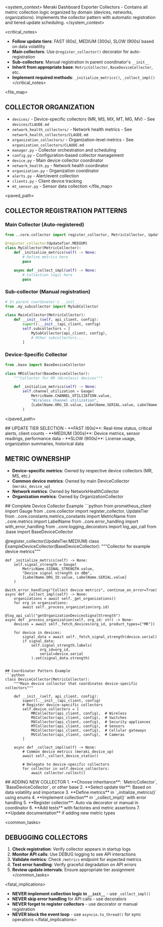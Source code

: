 <system_context>
Meraki Dashboard Exporter Collectors - Contains all metric collection logic organized by domain (devices, networks, organizations). Implements the collector pattern with automatic registration and tiered update scheduling.
</system_context>

<critical_notes>
- **Follow update tiers**: FAST (60s), MEDIUM (300s), SLOW (900s) based on data volatility
- **Main collectors**: Use `@register_collector()` decorator for auto-registration
- **Sub-collectors**: Manual registration in parent coordinator's `__init__`
- **Inherit from appropriate base**: `MetricCollector`, `BaseDeviceCollector`, etc.
- **Implement required methods**: `_initialize_metrics()`, `_collect_impl()`
</critical_notes>

<file_map>
## COLLECTOR ORGANIZATION
- `devices/` - Device-specific collectors (MR, MS, MX, MT, MG, MV) - See `devices/CLAUDE.md`
- `network_health_collectors/` - Network health metrics - See `network_health_collectors/CLAUDE.md`
- `organization_collectors/` - Organization-level metrics - See `organization_collectors/CLAUDE.md`
- `manager.py` - Collector orchestration and scheduling
- `config.py` - Configuration-based collector management
- `device.py` - Main device collector coordinator
- `network_health.py` - Network health coordinator
- `organization.py` - Organization coordinator
- `alerts.py` - Alert/event collection
- `clients.py` - Client device tracking
- `mt_sensor.py` - Sensor data collection
</file_map>

<paved_path>
## COLLECTOR REGISTRATION PATTERNS

### Main Collector (Auto-registered)
```python
from ..core.collector import register_collector, MetricCollector, UpdateTier

@register_collector(UpdateTier.MEDIUM)
class MyCollector(MetricCollector):
    def _initialize_metrics(self) -> None:
        # Define metrics here
        pass

    async def _collect_impl(self) -> None:
        # Collection logic here
        pass
```

### Sub-collector (Manual registration)
```python
# In parent coordinator's __init__
from .my_subcollector import MySubCollector

class MainCollector(MetricCollector):
    def __init__(self, api_client, config):
        super().__init__(api_client, config)
        self.subcollectors = [
            MySubCollector(api_client, config),
            # Other subcollectors...
        ]
```

### Device-Specific Collector
```python
from .base import BaseDeviceCollector

class MRCollector(BaseDeviceCollector):
    """Collector for MR (Wireless) devices"""

    def _initialize_metrics(self) -> None:
        self.channel_utilization = Gauge(
            MetricName.CHANNEL_UTILIZATION.value,
            "Wireless channel utilization",
            [LabelName.ORG_ID.value, LabelName.SERIAL.value, LabelName.BAND.value]
        )
```
</paved_path>

<patterns>
## UPDATE TIER SELECTION
- **FAST (60s)**: Real-time status, critical alerts, client counts
- **MEDIUM (300s)**: Device metrics, sensor readings, performance data
- **SLOW (900s)**: License usage, organization summaries, historical data

## METRIC OWNERSHIP
- **Device-specific metrics**: Owned by respective device collectors (MR, MS, etc.)
- **Common device metrics**: Owned by main DeviceCollector (`meraki_device_up`)
- **Network metrics**: Owned by NetworkHealthCollector
- **Organization metrics**: Owned by OrganizationCollector
</patterns>

<examples>
## Complete Device Collector Example
```python
from prometheus_client import Gauge
from ..core.collector import register_collector, UpdateTier
from ..core.constants.metrics_constants import MetricName
from ..core.metrics import LabelName
from ..core.error_handling import with_error_handling
from ..core.logging_decorators import log_api_call
from .base import BaseDeviceCollector

@register_collector(UpdateTier.MEDIUM)
class ExampleDeviceCollector(BaseDeviceCollector):
    """Collector for example device metrics"""

    def _initialize_metrics(self) -> None:
        self.signal_strength = Gauge(
            MetricName.SIGNAL_STRENGTH.value,
            "Device signal strength in dBm",
            [LabelName.ORG_ID.value, LabelName.SERIAL.value]
        )

    @with_error_handling("Collect device metrics", continue_on_error=True)
    async def _collect_impl(self) -> None:
        organizations = await self._get_organizations()
        for org in organizations:
            await self._process_organization(org.id)

    @log_api_call("getOrganizationDevicesSignalStrength")
    async def _process_organization(self, org_id: str) -> None:
        devices = await self._fetch_devices(org_id, product_types=["MR"])

        for device in devices:
            signal_data = await self._fetch_signal_strength(device.serial)
            if signal_data:
                self.signal_strength.labels(
                    org_id=org_id,
                    serial=device.serial
                ).set(signal_data.strength)
```

## Coordinator Pattern Example
```python
class DeviceCollector(MetricCollector):
    """Main device collector that coordinates device-specific collectors"""

    def __init__(self, api_client, config):
        super().__init__(api_client, config)
        # Register device-specific collectors
        self.device_collectors = [
            MRCollector(api_client, config),  # Wireless
            MSCollector(api_client, config),  # Switches
            MXCollector(api_client, config),  # Security appliances
            MTCollector(api_client, config),  # Sensors
            MGCollector(api_client, config),  # Cellular gateways
            MVCollector(api_client, config),  # Cameras
        ]

    async def _collect_impl(self) -> None:
        # Common device metrics (meraki_device_up)
        await self._collect_device_status()

        # Delegate to device-specific collectors
        for collector in self.device_collectors:
            await collector.collect()
```
</examples>

<workflow>
## ADDING NEW COLLECTOR
1. **Choose inheritance**: `MetricCollector`, `BaseDeviceCollector`, or other base
2. **Select update tier**: Based on data volatility and importance
3. **Define metrics** in `_initialize_metrics()` using enums
4. **Implement collection** in `_collect_impl()` with error handling
5. **Register collector**: Auto via decorator or manual in coordinator
6. **Add tests** with factories and metric assertions
7. **Update documentation** if adding new metric types
</workflow>

<common_tasks>
## DEBUGGING COLLECTORS
1. **Check registration**: Verify collector appears in startup logs
2. **Monitor API calls**: Use DEBUG logging to see API interactions
3. **Validate metrics**: Check `/metrics` endpoint for expected metrics
4. **Test error handling**: Verify graceful degradation on API errors
5. **Review update intervals**: Ensure appropriate tier assignment
</common_tasks>

<fatal_implications>
- **NEVER implement collection logic in `__init__`** - use `_collect_impl()`
- **NEVER skip error handling** for API calls - use decorators
- **NEVER forget to register collectors** - use decorator or manual registration
- **NEVER block the event loop** - use `asyncio.to_thread()` for sync operations
</fatal_implications>
